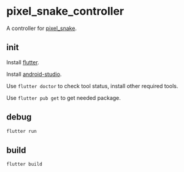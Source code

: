 # pixel_snake_controller

A controller for [pixel_snake](https://github.com/lusterofgem/pixel_snake).

## init

Install [flutter](https://flutter.dev/).

Install [android-studio](https://developer.android.com/studio/).

Use `flutter doctor` to check tool status, install other required tools.

Use `flutter pub get` to get needed package.

## debug

```sh
flutter run
```

## build

```sh
flutter build
```

